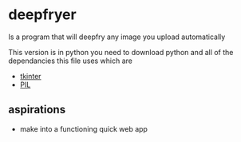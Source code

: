 # deepfryer
Is a program that will deepfry any image you upload automatically

This version is in python you need to download python and all of the dependancies this file uses which are
- [tkinter](https://docs.python.org/3/library/tkinter.html)
- [PIL](https://pypi.org/project/Pillow/)

## aspirations

- make into a functioning quick web app
